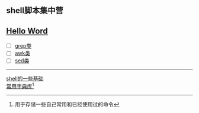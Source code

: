 ## shell脚本集中营  
[Hello Word](hello_word.sh)
---
- [ ] [grep类](grep/README.md)   
- [ ] [awk类](awk/README.md)   
- [ ] [sed类](sed/README.md)   
---
[shell的一些基础](shell_dir/README.md)   
[常用字典库](dictionary/README.md)[^1]

 

[^1]:用于存储一些自己常用和已经使用过的命令

